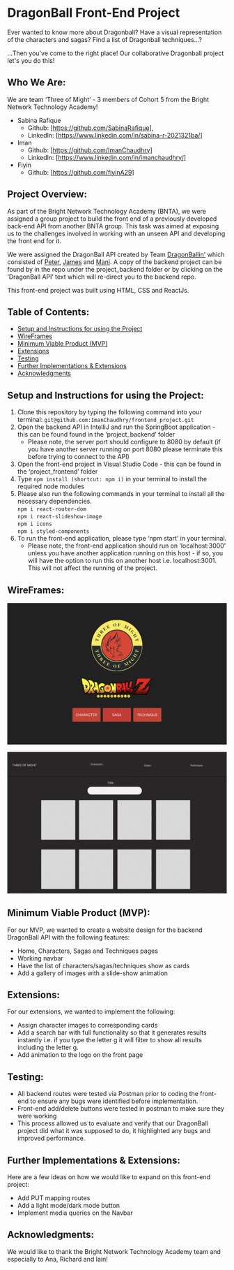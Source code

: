 # DragonBall Front-End Project

Ever wanted to know more about Dragonball? Have a visual representation of the characters and sagas? Find a list of Dragonball techniques...?

...Then you've come to the right place! Our collaborative Dragonball project let's you do this!

## Who We Are:
We are team ‘Three of Might’ - 3 members of Cohort 5 from the Bright Network Technology Academy!
- Sabina Rafique 
    - Github: [https://github.com/SabinaRafique],
    - LinkedIn: [https://www.linkedin.com/in/sabina-r-2021321ba/]
- Iman
    - Github: [https://github.com/ImanChaudhry]
    - LinkedIn: [https://www.linkedin.com/in/imanchaudhry/]
- Fiyin
    - Github: [https://github.com/fiyinA29]

## Project Overview:
As part of the Bright Network Technology Academy (BNTA), we were assigned a group project to build the front end of a previously developed back-end API from another BNTA group. This task was aimed at exposing us to the challenges involved in working with an unseen API and developing the front end for it.

We were assigned the DragonBall API created by Team [DragonBallin'](#https://github.com/fred1878/Dragonball_API) which consisted of [Peter](#https://github.com/fred1878), [James](#https://github.com/jamesdpli) and [Mani](#https://github.com/Kozmo119). A copy of the backend project can be found by in the repo under the project_backend folder or by clicking on the ‘DragonBall API’ text which will re-direct you to the backend repo.

This front-end project was built using HTML, CSS and ReactJs.

## Table of Contents:
- [Setup and Instructions for using the Project](#setup-and-instructions-for-using-the-project)
- [WireFrames](#wireframes)
- [Minimum Viable Product (MVP)](#minimum-viable-product-mvp)
- [Extensions](#extensions)
- [Testing](#testing)
- [Further Implementations & Extensions](#further-implementations--extensions)
- [Acknowledgments](#acknowledgments)

## Setup and Instructions for using the Project:
1. Clone this repository by typing the following command into your terminal: `git@github.com:ImanChaudhry/frontend_project.git`
2. Open the backend API in IntelliJ and run the SpringBoot application - this can be found found in the ‘project_backend’ folder
    - Please note, the server port should configure to 8080 by default (if you have another server running on port 8080 please terminate this before trying to connect to the API)
3. Open the front-end project in Visual Studio Code - this can be found in the ‘project_frontend’ folder 
4. Type `npm install (shortcut: npm i)` in your terminal to install the required node modules
5. Please also run the following commands in your terminal to install all the necessary dependencies. <br/>
            `npm i react-router-dom`<br/>
            `npm i react-slideshow-image`<br/>
            `npm i icons`<br/>
            `npm i styled-components`<br/>
6. To run the front-end application, please type ‘npm start’ in your terminal.
    - Please note, the front-end application should run on ‘localhost:3000’ unless you have another application running on this host - if so, you will have the option to run this on another host i.e. localhost:3001. This will not affect the running of the project.

## WireFrames:
  ![Homepage](project_frontend/wireframe_screenshots/homepage_wireframe.png)

  ![Pages](project_frontend/wireframe_screenshots/pages_wireframe.png)

## Minimum Viable Product (MVP):
For our MVP, we wanted to create a website design for the backend DragonBall API with the following features:
- Home, Characters, Sagas and Techniques pages
- Working navbar
- Have the list of characters/sagas/techniques show as cards
- Add a gallery of images with a slide-show animation

## Extensions:
For our extensions, we wanted to implement the following:
- Assign character images to corresponding cards
- Add a search bar with full functionality so that it generates results instantly i.e. if you type the letter g it will filter to show all results including the letter g.
- Add animation to the logo on the front page


## Testing:
- All backend routes were tested via Postman prior to coding the front-end to ensure any bugs were identified before implementation.
- Front-end add/delete buttons were tested in postman to make sure they were working
- This process allowed us to evaluate and verify that our DragonBall project did what it was supposed to do, it highlighted any bugs and improved performance.

## Further Implementations & Extensions:
Here are a few ideas on how we would like to expand on this front-end project:

- Add PUT mapping routes
- Add a light mode/dark mode button
- Implement media queries on the Navbar

## Acknowledgments:
We would like to thank the Bright Network Technology Academy team and especially to Ana, Richard and Iain!